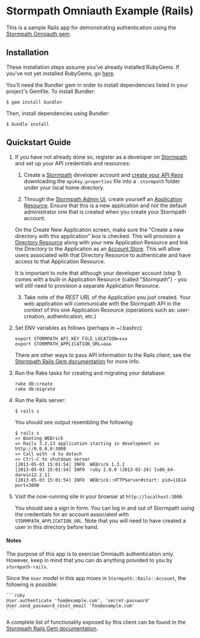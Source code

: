 # Stormpath Omniauth Example (Rails)

This is a sample Rails app for demonstrating authentication using the [Stormpath Omniauth gem][stormpath-omniauth-gem].

## Installation

These installation steps assume you've already installed RubyGems. If you've not yet installed RubyGems, go [here][rubygems-installation-docs].

You'll need the Bundler gem in order to install dependencies listed in your project's Gemfile. To install Bundler:

```
$ gem install bundler
```

Then, install dependencies using Bundler:

```
$ bundle install
```

## Quickstart Guide

1.  If you have not already done so, register as a developer on [Stormpath][stormpath] and set up your API credentials and resources:

    1.  Create a [Stormpath][stormpath] developer account and [create your API Keys][create-api-keys] downloading the <code>apiKey.properties</code> file into a <code>.stormpath</code> folder under your local home directory.

    2.  Through the [Stormpath Admin UI][stormpath-admin-login], create yourself an [Application Resource][concepts]. Ensure that this is a new application and not the default administrator one that is created when you create your Stormpath account.
        
    On the Create New Application screen, make sure the "Create a new directory  with this application" box is checked. This will provision a [Directory Resource][concepts] along with your new Application Resource and link the Directory to the Application as an [Account Store][concepts]. This will allow users associated with that Directory Resource to authenticate and have access to that Application Resource.

    It is important to note that although your developer account (step 1) comes with a built-in Application Resource (called "Stormpath") - you will still need to provision a separate Application Resource.

    3.  Take note of the _REST URL_ of the Application you just created. Your web application will communicate with the Stormpath API in the context of this one Application Resource (operations such as: user-creation, authentication, etc.)

2.  Set ENV variables as follows (perhaps in ~/.bashrc):

    ```
    export STORMPATH_API_KEY_FILE_LOCATION=xxx
    export STORMPATH_APPLICATION_URL=aaa
    ```

    There are other ways to pass API information to the Rails client; see the
    [Stormpath Rails Gem documentation][stormpath-rails-gem] for more info.

3.  Run the Rake tasks for creating and migrating your database:

    ```
    rake db:create
    rake db:migrate
    ```

4.  Run the Rails server:

    ```
    $ rails s
    ```

    You should see output resembling the following:

    ```
    $ rails s
    => Booting WEBrick
    => Rails 3.2.13 application starting in development on http://0.0.0.0:3000
    => Call with -d to detach
    => Ctrl-C to shutdown server
    [2013-05-03 15:01:54] INFO  WEBrick 1.3.1
    [2013-05-03 15:01:54] INFO  ruby 2.0.0 (2013-02-24) [x86_64-darwin12.2.1]
    [2013-05-03 15:01:54] INFO  WEBrick::HTTPServer#start: pid=11614 port=3000
    ```

5.  Visit the now-running site in your browser at <code>http://localhost:3000</code>.

    You should see a sign in form. You can log in and out of Stormpath using the credentials for an account associated with <code>STORMPATH_APPLICATION_URL</code>. Note that you will need to have created a user in this directory before hand. 

#### Notes

The purpose of this app is to exercise Omniauth authentication only. However, keep in mind that you can do anything provided to you by <code>stormpath-rails</code>.

Since the <code>User</code> model in this app mixes in <code>Stormpath::Rails::Account</code>, the following is possible:

    ```ruby
    User.authenticate 'foo@example.com', 'secret-password'
    User.send_password_reset_email 'foo@example.com'
    ```

A complete list of functionality exposed by this client can be found in the
[Stormpath Rails Gem documentation][stormpath-rails-gem].

  [rubygems-installation-docs]: http://docs.rubygems.org/read/chapter/3
  [stormpath]: http://stormpath.com/
  [stormpath-admin-login]: http://api.stormpath.com/login
  [create-api-keys]: http://www.stormpath.com/docs/ruby/product-guide#AssignAPIkeys
  [stormpath-rails-gem]: https://github.com/stormpath/stormpath-rails
  [stormpath-omniauth-gem]: https://github.com/stormpath/stormpath-omniauth
  [concepts]: http://www.stormpath.com/docs/stormpath-basics#keyConcepts
